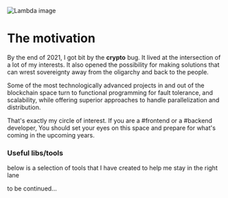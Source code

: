 ![Lambda image](https://preview.redd.it/73ubrrp1mxm41.png?auto=webp&s=b27e3fce7ef2ad2240e61d7b410b4c3cad533a46)
<h1>The motivation</h1>

By the end of 2021, I got bit by the **crypto** bug. It lived at the intersection of a lot of my interests.
It also opened the possibility for making solutions that can wrest sovereignty away from the oligarchy and back to the people.

Some of the most technologically advanced projects in and out of the blockchain space turn to functional programming for fault tolerance, and scalability, while offering superior approaches to handle parallelization and distribution.

That's exactly my circle of interest.
If you are a #frontend or a #backend developer, You should set your eyes on this space and prepare for what's coming in the upcoming years.

<h3>Useful libs/tools</h3>
below is a selection of tools that I have created to help me stay in the right lane

to be continued...

